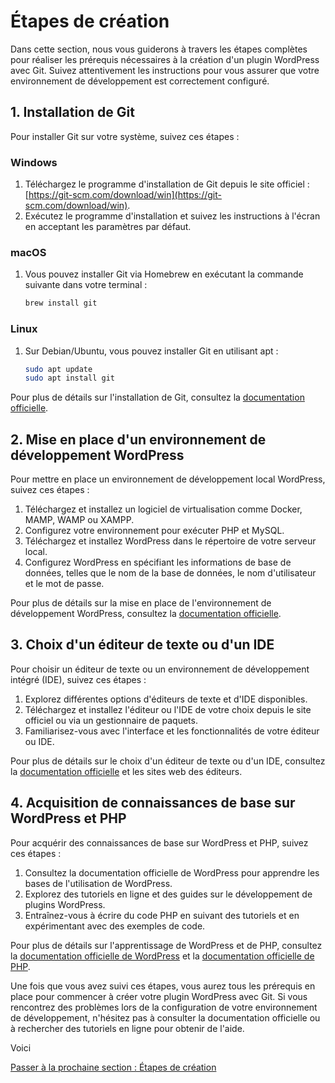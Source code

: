 # Étapes de création

Dans cette section, nous vous guiderons à travers les étapes complètes pour réaliser les prérequis nécessaires à la création d'un plugin WordPress avec Git. Suivez attentivement les instructions pour vous assurer que votre environnement de développement est correctement configuré.

## 1. Installation de Git

Pour installer Git sur votre système, suivez ces étapes :

### Windows

1. Téléchargez le programme d'installation de Git depuis le site officiel : [https://git-scm.com/download/win](https://git-scm.com/download/win).
2. Exécutez le programme d'installation et suivez les instructions à l'écran en acceptant les paramètres par défaut.

### macOS

1. Vous pouvez installer Git via Homebrew en exécutant la commande suivante dans votre terminal :
   ```bash
   brew install git
   ```

### Linux

1. Sur Debian/Ubuntu, vous pouvez installer Git en utilisant apt :
   ```bash
   sudo apt update
   sudo apt install git
   ```

Pour plus de détails sur l'installation de Git, consultez la [documentation officielle](https://git-scm.com/book/en/v2/Getting-Started-Installing-Git).

## 2. Mise en place d'un environnement de développement WordPress

Pour mettre en place un environnement de développement local WordPress, suivez ces étapes :

1. Téléchargez et installez un logiciel de virtualisation comme Docker, MAMP, WAMP ou XAMPP.
2. Configurez votre environnement pour exécuter PHP et MySQL.
3. Téléchargez et installez WordPress dans le répertoire de votre serveur local.
4. Configurez WordPress en spécifiant les informations de base de données, telles que le nom de la base de données, le nom d'utilisateur et le mot de passe.

Pour plus de détails sur la mise en place de l'environnement de développement WordPress, consultez la [documentation officielle](https://wordpress.org/support/article/how-to-install-wordpress/).

## 3. Choix d'un éditeur de texte ou d'un IDE

Pour choisir un éditeur de texte ou un environnement de développement intégré (IDE), suivez ces étapes :

1. Explorez différentes options d'éditeurs de texte et d'IDE disponibles.
2. Téléchargez et installez l'éditeur ou l'IDE de votre choix depuis le site officiel ou via un gestionnaire de paquets.
3. Familiarisez-vous avec l'interface et les fonctionnalités de votre éditeur ou IDE.

Pour plus de détails sur le choix d'un éditeur de texte ou d'un IDE, consultez la [documentation officielle](https://en.wikipedia.org/wiki/Comparison_of_text_editors) et les sites web des éditeurs.

## 4. Acquisition de connaissances de base sur WordPress et PHP

Pour acquérir des connaissances de base sur WordPress et PHP, suivez ces étapes :

1. Consultez la documentation officielle de WordPress pour apprendre les bases de l'utilisation de WordPress.
2. Explorez des tutoriels en ligne et des guides sur le développement de plugins WordPress.
3. Entraînez-vous à écrire du code PHP en suivant des tutoriels et en expérimentant avec des exemples de code.

Pour plus de détails sur l'apprentissage de WordPress et de PHP, consultez la [documentation officielle de WordPress](https://wordpress.org/support/article/wordpress-lessons/) et la [documentation officielle de PHP](https://www.php.net/manual/en/index.php).

Une fois que vous avez suivi ces étapes, vous aurez tous les prérequis en place pour commencer à créer votre plugin WordPress avec Git. Si vous rencontrez des problèmes lors de la configuration de votre environnement de développement, n'hésitez pas à consulter la documentation officielle ou à rechercher des tutoriels en ligne pour obtenir de l'aide.

Voici 

[Passer à la prochaine section : Étapes de création](etapes.md)